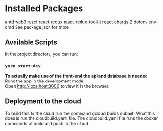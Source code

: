 # Installed Packages
antd
web3
react
react-redux
react-redux-toolkit
react-chartjs-2
dotenv
env-cmd
See package.json for more

## Available Scripts

In the project directory, you can run:

### `yarn start:dev`
**To actually make use of the front-end the api and database is needed**
Runs the app in the development mode.\
Open [http://localhost:3000](http://localhost:3000) to view it in the browser.

## Deployment to the cloud
To build this to the cloud run the command gcloud builds submit; What this does is run the cloudbuild.yaml file.
The cloudbuild.yaml file runs the docker commands of build and push to the cloud.